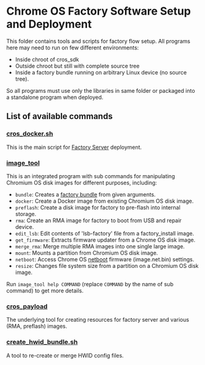 # Chrome OS Factory Software Setup and Deployment

This folder contains tools and scripts for factory flow setup. All programs here
may need to run on few different environments:

- Inside chroot of cros_sdk
- Outside chroot but still with complete source tree
- Inside a factory bundle running on arbitrary Linux device (no source tree).

So all programs must use only the libraries in same folder or packaged into
a standalone program when deployed.

## List of available commands

### [cros_docker.sh](./cros_docker.sh)
This is the main script for [Factory Server](FACTORY_SERVER.md) deployment.

### [image_tool](../py/tools/image_tool.py)
This is an integrated program with sub commands for manipulating Chromium OS
disk images for different purposes, including:

- `bundle`: Creates a [factory bundle](BUNDLE.md) from given arguments.
- `docker`: Create a Docker image from existing Chromium OS disk image.
- `preflash`: Create a disk image for factory to pre-flash into internal storage.
- `rma`: Create an RMA image for factory to boot from USB and repair device.
- `edit_lsb`: Edit contents of 'lsb-factory' file from a factory_install image.
- `get_firmware`: Extracts firmware updater from a Chrome OS disk image.
- `merge_rma`: Merge multiple RMA images into one single large image.
- `mount`: Mounts a partition from Chromium OS disk image.
- `netboot`: Access Chrome OS [netboot](NETBOOT.md) firmware (image.net.bin) settings.
- `resize`: Changes file system size from a partition on a Chromium OS disk image.

Run `image_tool help COMMAND` (replace `COMMAND` by the name of sub command) to
get more details.

### [cros_payload](../sh/cros_payload.sh)
The underlying tool for creating resources for factory server and various (RMA,
preflash) images.

### [create_hwid_bundle.sh](./create_hwid_bundle.sh)
A tool to re-create or merge HWID config files.
